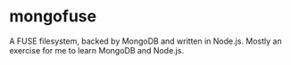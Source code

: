 # mongofuse
A FUSE filesystem, backed by MongoDB and written in Node.js. Mostly an exercise for me to learn MongoDB and Node.js.
